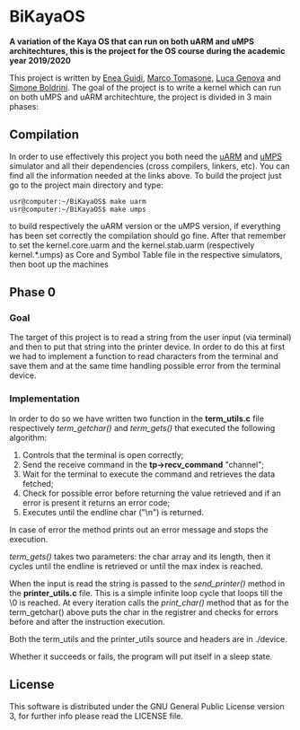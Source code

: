 # BiKayaOS
**A variation of the Kaya OS that can run on both uARM and uMPS architechtures, this is the project for the OS course during the academic year 2019/2020**

This project is written by [Enea Guidi](https://github.com/its-hmny), [Marco Tomasone](https://github.com/MarcoTomasone), [Luca Genova](https://github.com/Lucajett99) and [Simone Boldrini](https://github.com/minosse99). The goal of the project is to write a kernel which can run on both uMPS and uARM architechture, the project is divided in 3 main phases:

## **Compilation**
In order to use effectively this project you both need the [uARM](http://mellotanica.github.io/uARM/) and [uMPS](https://github.com/tjonjic/umps) simulator and all their dependencies (cross compilers, linkers, etc). You can find all the information needed at the links above. To build the project just go to the project main directory and type:

```console
usr@computer:~/BiKayaOS$ make uarm
usr@computer:~/BiKayaOS$ make umps
```
to build respectively the uARM version or the uMPS version, if everything has been set correctly the compilation should go fine. After that remember to set the kernel.core.uarm and the kernel.stab.uarm  (respectively kernel.*.umps) as Core and Symbol Table file in the respective simulators, then boot up the machines

## **Phase 0**

### Goal
The target of this project is to read a string from the user input (via terminal) and then to put that string into the printer device. In order to do this at first we had to implement a function to read characters from the terminal and save them and at the same time
handling possible error from the terminal device. 

### Implementation
In order to do so we have written two function in the **term_utils.c** file respectively *term_getchar()* and *term_gets()* that executed the following algorithm:

1) Controls that the terminal is open correctly;
2) Send the receive command in the **tp->recv_command** "channel";
3) Wait for the terminal to execute the command and retrieves the data fetched;
4) Check for possible error before returning the value retrieved and if an error is present it returns an error code;
5) Executes until the endline char ("\n") is returned.

In case of error the method prints out an error message and stops the execution.

*term_gets()* takes two parameters: the char array and its length, then it cycles until the endline is retrieved or until the max index is reached.

When the input is read the string is passed to the *send_printer()* method in the **printer_utils.c** file. This is a simple infinite loop cycle that loops till the \0 is reached. At every iteration calls the *print_char()* method that as for the term_getchar() above puts the char in the registrer and checks for errors before and after the instruction execution.

Both the term_utils and the printer_utils source and headers are in ./device.

Whether it succeeds or fails, the program will put itself in a sleep state. 

## **License**
This software is distributed under the GNU General Public License version 3, for further info please read the LICENSE file.